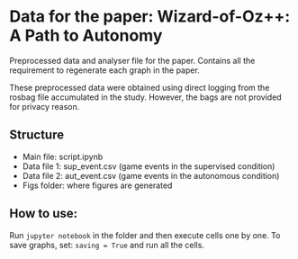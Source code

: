 Data for the paper: Wizard-of-Oz++: A Path to Autonomy
===============================================================================

Preprocessed data and analyser file for the paper.
Contains all the requirement to regenerate each graph in the paper.

These preprocessed data were obtained using direct logging from
the rosbag file accumulated in the study. However, the bags are not
provided for privacy reason.

Structure
---------

- Main file: script.ipynb
- Data file 1: sup_event.csv (game events in the supervised condition)
- Data file 2: aut_event.csv (game events in the autonomous condition)
- Figs folder: where figures are generated

How to use:
----------

Run ``jupyter notebook`` in the folder and then execute cells one by one.
To save graphs, set: ``saving = True`` and run all the cells.

